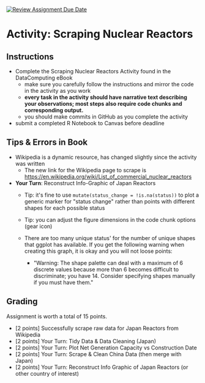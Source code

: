 [![Review Assignment Due Date](https://classroom.github.com/assets/deadline-readme-button-22041afd0340ce965d47ae6ef1cefeee28c7c493a6346c4f15d667ab976d596c.svg)](https://classroom.github.com/a/hcoHrqrx)
# Activity: Scraping Nuclear Reactors

## Instructions  

- Complete the Scraping Nuclear Reactors Activity found in the DataComputing eBook
    - make sure you carefully follow the instructions and mirror the code in the activity as you work 
    - **every task in the activity should have narrative text describing your observations; most steps also require code chunks and corresponding output.**
    - you should make commits in GitHub as you complete the activity
- submit a completed R Notebook to Canvas before deadline


## Tips & Errors in Book

- Wikipedia is a dynamic resource, has changed slightly since the activity was written
    - The new link for the Wikipedia page to scrape is https://en.wikipedia.org/wiki/List_of_commercial_nuclear_reactors
- **Your Turn**: Reconstruct Info-Graphic of Japan Reactors
    - Tip: it's fine to use `mutate(status_change = !is.na(status))` to plot a generic marker for "status change" rather than points with different shapes for each possible status
    - Tip: you can adjust the figure dimensions in the code chunk options (gear icon)

    - There are too many unique status' for the number of unique shapes that ggplot has available. If you get the following warning when creating this graph, it is okay and you will not loose points: 
        - "Warning: The shape palette can deal with a maximum of 6 discrete values because more than 6 becomes difficult to discriminate; you have 14. Consider specifying shapes manually if you must have them."


## Grading

Assignment is worth a total of 15 points.

- [2 points] Successfully scrape raw data for Japan Reactors from Wikipedia
- [2 points] Your Turn: Tidy Data & Data Cleaning (Japan)
- [2 points] Your Turn: Plot Net Generation Capacity vs Construction Date
- [2 points] Your Turn: Scrape & Clean China Data (then merge with Japan)
- [2 points] Your Turn: Reconstruct Info Graphic of Japan Reactors (or other country of interest)


 
